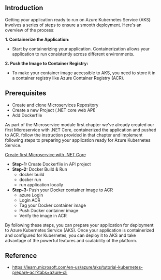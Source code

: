 ## Introduction

Getting your application ready to run on Azure Kubernetes Service (AKS) involves a series of steps to ensure a smooth deployment. Here's an overview of the process:

**1. Containerize the Application:**
   - Start by containerizing your application. Containerization allows your application to run consistently across different environments.
   
**2. Push the Image to Container Registry:**
   - To make your container image accessible to AKS, you need to store it in a container registry like Azure Container Registry (ACR).

## Prerequisites 

- Create and clone Microservices Repository
- Create a new Project (.NET core web API)
- Add Dockerfile

As part of the Microservice module first chapter we've already created our first Microservice with .NET Core, containerized the application and pushed to ACR. follow the instruction provided in that chapter and implement following steps to preparing your application ready for Azure Kubernetes Service.

[Create first Microservice with .NET Core](../microservices/aspnet-api.md) 




















- **Step-1:** Create Dockerfile in API project
- **Step-2:** Docker Build & Run
    - docker build
    - docker run
    - run application locally
- **Step-3:** Push your Docker container image to ACR
    - azure Login
    - Login ACR
    - Tag your Docker container image 
    - Push Docker container image
    - Verify the image in ACR

By following these steps, you can prepare your application for deployment to Azure Kubernetes Service (AKS). Once your application is containerized and configured for Kubernetes, you can deploy it to AKS and take advantage of the powerful features and scalability of the platform.


## Reference
- <https://learn.microsoft.com/en-us/azure/aks/tutorial-kubernetes-prepare-acr?tabs=azure-cli>